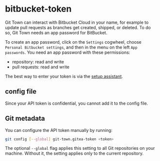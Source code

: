 # bitbucket-token

Git Town can interact with Bitbucket Cloud in your name, for example to update
pull requests as branches get created, shipped, or deleted. To do so, Git Town
needs an app password for BitBucket.

To create an app password, click on the `Settings` cogwheel, choose
`Personal Bitbucket settings`, and then in the menu on the left `App passwords`.
You need an app password with these permissions:

- repository: read and write
- pull requests: read and write

The best way to enter your token is via the
[setup assistant](../configuration.md).

## config file

Since your API token is confidential, you cannot add it to the config file.

## Git metadata

You can configure the API token manually by running:

```bash
git config [--global] git-town.gitea-token <token>
```

The optional `--global` flag applies this setting to all Git repositories on
your machine. Without it, the setting applies only to the current repository.
